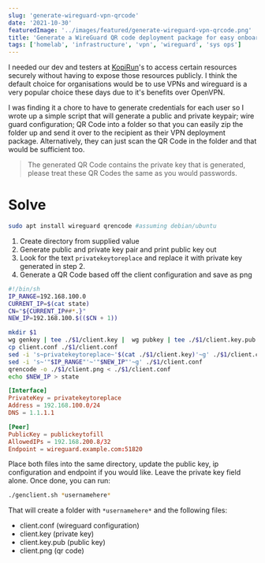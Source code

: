 ```yaml
---
slug: 'generate-wireguard-vpn-qrcode'
date: '2021-10-30'
featuredImage: '../images/featured/generate-wireguard-vpn-qrcode.png'
title: 'Generate a WireGuard QR code deployment package for easy onboarding'
tags: ['homelab', 'infrastructure', 'vpn', 'wireguard', 'sys ops']
---
```


I needed our dev and testers at [KopiRun](https://kopirun.com)'s to access certain resources securely without having to expose those resources publicly. I think the default choice for organisations would be to use VPNs and wireguard is a very popular choice these days due to it's benefits over OpenVPN.

I was finding it a chore to have to generate credentials for each user so I wrote up a simple script that will generate a public and private keypair; wire guard configuration; QR Code into a folder so that you can easily zip the folder up and send it over to the recipient as their VPN deployment package. Alternatively, they can just scan the QR Code in the folder and that would be sufficient too.

> The generated QR Code contains the private key that is generated, please treat these QR Codes the same as you would passwords.

# Solve

```bash
sudo apt install wireguard qrencode #assuming debian/ubuntu
```

1. Create directory from supplied value
2. Generate public and private key pair and print public key out
3. Look for the text `privatekeytoreplace` and replace it with private key generated in step 2.
4. Generate a QR Code based off the client configuration and save as png

```bash:title=genclient.sh
#!/bin/sh
IP_RANGE=192.168.100.0
CURRENT_IP=$(cat state)
CN="${CURRENT_IP##*.}"
NEW_IP=192.168.100.$(($CN + 1))

mkdir $1
wg genkey | tee ./$1/client.key |  wg pubkey | tee ./$1/client.key.pub | awk '/^/{print "Public Key: "$1}'
cp client.conf ./$1/client.conf
sed -i 's~privatekeytoreplace~'$(cat ./$1/client.key)'~g' ./$1/client.conf
sed -i 's~'"$IP_RANGE"'~'"$NEW_IP"'~g' ./$1/client.conf
qrencode -o ./$1/client.png < ./$1/client.conf
echo $NEW_IP > state
```

```systemd:title=client.conf
[Interface]
PrivateKey = privatekeytoreplace
Address = 192.168.100.0/24
DNS = 1.1.1.1

[Peer]
PublicKey = publickeytofill
AllowedIPs = 192.168.200.8/32
Endpoint = wireguard.example.com:51820
```

Place both files into the same directory, update the public key, ip configuration and endpoint if you would like. Leave the private key field alone. Once done, you can run:

```bash
./genclient.sh *usernamehere*
```

That will create a folder with `*usernamehere*` and the following files:

- client.conf (wireguard configuration)
- client.key (private key)
- client.key.pub (public key)
- client.png (qr code)
